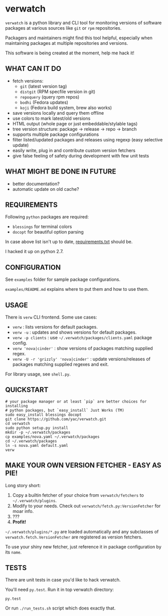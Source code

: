 verwatch
========

`verwatch` is a python library and CLI tool for monitoring versions of
software packages at various sources like `git` or `rpm` repositories.

Packagers and maintainers might find this tool helpful, especially when
maintaining packages at multiple repositories and versions.

This software is being created at the moment, help me hack it!


WHAT CAN IT DO
--------------

 * fetch versions:
    * `git` (latest version tag)
    * `distgit` (RPM specfile version in git)
    * `repoquery` (query rpm repos)
    * `bodhi` (Fedora updates)
    * `koji` (Fedora build system, brew also works)
 * save versions locally and query them offline
 * use colors to mark latest/old versions
 * HTML output (whole page or just embeddable/stylable tags)
 * tree version structure: package -> release -> repo -> branch
 * supports multiple package configurations
 * filter listed/updated packages and releases using regexp
   (easy selective update)
 * easily write, plug in and contribute custom version fetchers
 * give false feeling of safety during development with few unit tests


WHAT MIGHT BE DONE IN FUTURE
----------------------------

 * better documentation?
 * automatic update on old cache?


REQUIREMENTS
------------

Following `python` packages are required:

 * `blessings` for terminal colors
 * `docopt` for beautiful option parsing

In case above list isn't up to date, [requirements.txt](requirements.txt)
should be.

I hacked it up on python 2.7.


CONFIGURATION
-------------

See `examples` folder for sample package configurations.

`examples/README.md` explains where to put them and how to use them.


USAGE
-----

There is `verw` CLI frontend. Some use cases:

 * `verw` :  lists versions for default packages.
 * `verw -u` :  updates and shows versions for default packages.
 * `verw -p clients` :  use `~/.verwatch/packages/clients.yaml` package config.
 * `verw 'nova|cinder'` :  show versions of packages matching supplied regex.
 * `verw -U -r 'grizzly' 'nova|cinder'` :  update versions/releases of packages
   matching supplied regexes and exit.

For library usage, see `shell.py`.


QUICKSTART
----------

    # your package manager or at least `pip` are better choices for installing
    # python packages, but `easy_install` Just Works (TM)
    sudo easy_install blessings docopt
    git clone https://github.com/yac/verwatch.git
    cd verwatch
    sudo python setup.py install
    mkdir -p ~/.verwatch/packages
    cp examples/nova.yaml ~/.verwatch/packages
    cd ~/.verwatch/packages
    ln -s nova.yaml default.yaml
    verw


MAKE YOUR OWN VERSION FETCHER - EASY AS PIE!
--------------------------------------------

Long story short:

 1. Copy a builtin fetcher of your choice from `verwatch/fetchers` to `~/.verwatch/plugins`.
 2. Modify to your needs. Check out `verwatch/fetch.py:VersionFetcher` for moar info.
 3. ???
 4. **Profit!**

`~/.verwatch/plugins/*.py` are loaded automatically and any subclasses of
`verwatch.fetch.VersionFetcher` are registered as version fetchers.

To use your shiny new fetcher, just reference it in package configuration by
its `name`.


TESTS
-----

There are unit tests in case you'd like to hack verwatch.

You'll need `py.test`. Run it in top verwatch directory:

    py.test

Or run `./run_tests.sh` script which does exactly that.
